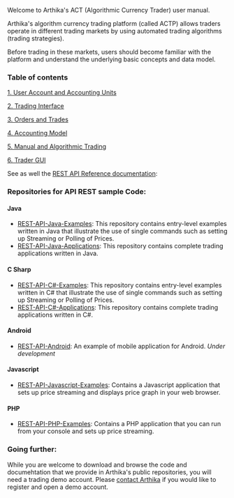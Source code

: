 Welcome to Arthika's ACT (Algorithmic Currency Trader) user manual.

Arthika's algorithm currency trading platform (called ACTP) allows traders operate in different trading markets  by using automated trading algorithms (trading strategies).

Before trading in these markets, users should become familiar with the platform and understand the underlying basic concepts and data model.

### Table of contents

[1. User Account and Accounting Units](https://github.com/Arthika/User-Manual/wiki/1.-User-Account-and-Accounting-Units) 

[2. Trading Interface](https://github.com/Arthika/User-Manual/wiki/2.-Trading-Interface)

[3. Orders and Trades](https://github.com/Arthika/User-Manual/wiki/3.-Orders-and-Trades)

[4. Accounting Model](https://github.com/Arthika/User-Manual/wiki/4.-Accounting-Model)

[5. Manual and Algorithmic Trading](https://github.com/Arthika/User-Manual/wiki/5.-Manual-and-Algorithmic-Trading)

[6. Trader GUI](https://github.com/Arthika/User-Manual/wiki/6.-Trader-GUI)

See as well the [REST API Reference documentation](https://github.com/Arthika/REST-API/wiki):  

### Repositories for API REST sample Code:   
#### Java

* [REST-API-Java-Examples](https://github.com/Arthika/REST-API-Java-Examples): This repository contains entry-level examples written in Java that illustrate the use of single commands such as setting up Streaming or Polling of Prices. 
* [REST-API-Java-Applications](https://github.com/Arthika/REST-API-Java-Applications): This repository contains complete trading applications written in Java.

#### C Sharp

* [REST-API-C#-Examples](https://github.com/Arthika/REST-API-CSharp-Examples): This repository contains entry-level examples written in C# that illustrate the use of single commands such as setting up Streaming or Polling of Prices. 
* [REST-API-C#-Applications](https://github.com/Arthika/REST-API-CSharp-Applications): This repository contains complete trading applications written in C#.

#### Android

* [REST-API-Android](https://github.com/Arthika/REST-API-Android): An example of mobile application for Android. *Under development*

#### Javascript
* [REST-API-Javascript-Examples](https://github.com/Arthika/REST-API-Javascript-Examples): Contains a Javascript application that sets up price streaming and displays price graph in your web browser.

#### PHP
* [REST-API-PHP-Examples](https://github.com/Arthika/REST-API-PHP-Examples): Contains a PHP application that you can run from your console and sets up price streaming.

### Going further:
While you are welcome to download and browse the code and documehtation that we provide in Arthika's public repositories, you will need a trading demo account. Please [contact Arthika](http://www.arthikatrading.com/contact/) if you would like to register and open a demo account.
